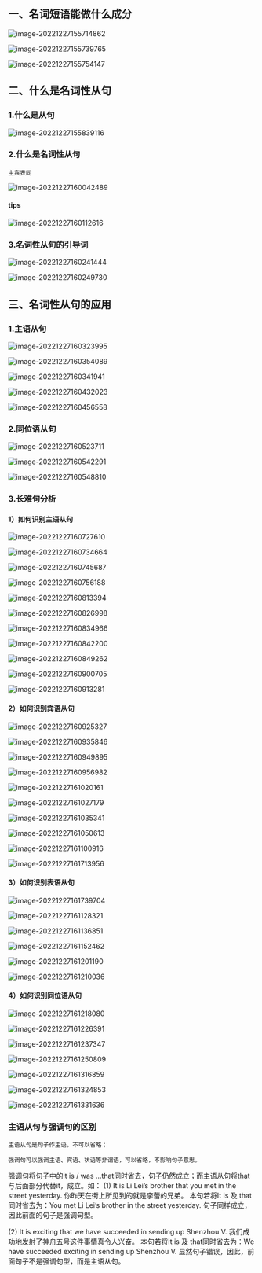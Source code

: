 ## 一、名词短语能做什么成分

![image-20221227155714862](./assets/image-20221227155714862.png)

![image-20221227155739765](./assets/image-20221227155739765.png)

![image-20221227155754147](./assets/image-20221227155754147.png)

## 二、什么是名词性从句

### 1.什么是从句

![image-20221227155839116](./assets/image-20221227155839116.png)

### 2.什么是名词性从句

`主宾表同`

![image-20221227160042489](./assets/image-20221227160042489.png)

#### tips

![image-20221227160112616](./assets/image-20221227160112616.png)

### 3.名词性从句的引导词

![image-20221227160241444](./assets/image-20221227160241444.png)

![image-20221227160249730](./assets/image-20221227160249730.png)

## 三、名词性从句的应用

### 1.主语从句

![image-20221227160323995](./assets/image-20221227160323995.png)

![image-20221227160354089](./assets/image-20221227160354089.png)

![image-20221227160341941](./assets/image-20221227160341941.png)

![image-20221227160432023](./assets/image-20221227160432023.png)

![image-20221227160456558](./assets/image-20221227160456558.png)

### 2.同位语从句

![image-20221227160523711](./assets/image-20221227160523711.png)

![image-20221227160542291](./assets/image-20221227160542291.png)

![image-20221227160548810](./assets/image-20221227160548810.png)

### 3.长难句分析

#### 1）如何识别主语从句

![image-20221227160727610](./assets/image-20221227160727610.png)

![image-20221227160734664](./assets/image-20221227160734664.png)

![image-20221227160745687](./assets/image-20221227160745687.png)

![image-20221227160756188](./assets/image-20221227160756188.png)

![image-20221227160813394](./assets/image-20221227160813394.png)

![image-20221227160826998](./assets/image-20221227160826998.png)

![image-20221227160834966](./assets/image-20221227160834966.png)

![image-20221227160842200](./assets/image-20221227160842200.png)

![image-20221227160849262](./assets/image-20221227160849262.png)

![image-20221227160900705](./assets/image-20221227160900705.png)

![image-20221227160913281](./assets/image-20221227160913281.png)

#### 2）如何识别宾语从句

![image-20221227160925327](./assets/image-20221227160925327.png)

![image-20221227160935846](./assets/image-20221227160935846.png)

![image-20221227160949895](./assets/image-20221227160949895.png)

![image-20221227160956982](./assets/image-20221227160956982.png)

![image-20221227161020161](./assets/image-20221227161020161.png)

![image-20221227161027179](./assets/image-20221227161027179.png)

![image-20221227161035341](./assets/image-20221227161035341.png)

![image-20221227161050613](./assets/image-20221227161050613.png)

![image-20221227161100916](./assets/image-20221227161100916.png)

![image-20221227161713956](./assets/image-20221227161713956.png)

#### 3）如何识别表语从句

![image-20221227161739704](./assets/image-20221227161739704.png)

![image-20221227161128321](./assets/image-20221227161128321.png)

![image-20221227161136851](./assets/image-20221227161136851.png)

![image-20221227161152462](./assets/image-20221227161152462.png)

![image-20221227161201190](./assets/image-20221227161201190.png)

![image-20221227161210036](./assets/image-20221227161210036.png)

#### 4）如何识别同位语从句

![image-20221227161218080](./assets/image-20221227161218080.png)

![image-20221227161226391](./assets/image-20221227161226391.png)

![image-20221227161237347](./assets/image-20221227161237347.png)

![image-20221227161250809](./assets/image-20221227161250809.png)

![image-20221227161316859](./assets/image-20221227161316859.png)

![image-20221227161324853](./assets/image-20221227161324853.png)

![image-20221227161331636](./assets/image-20221227161331636.png)

### 主语从句与强调句的区别

`主语从句是句子作主语，不可以省略；`

`强调句可以强调主语、宾语、状语等非谓语，可以省略，不影响句子意思。`

强调句将句子中的it is / was …that同时省去，句子仍然成立；而主语从句将that与后面部分代替it，成立。如：
(1) It is Li Lei’s brother that you met in the street yesterday. 你昨天在街上所见到的就是李蕾的兄弟。
本句若将It is 及 that同时省去为：You met Li Lei’s brother in the street yesterday. 句子同样成立，因此前面的句子是强调句型。

(2) It is exciting that we have succeeded in sending up Shenzhou V. 我们成功地发射了神舟五号这件事情真令人兴奋。
本句若将It is 及 that同时省去为：We have succeeded exciting in sending up Shenzhou V. 显然句子错误，因此，前面句子不是强调句型，而是主语从句。